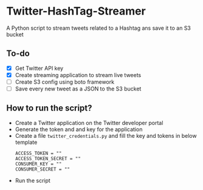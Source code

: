 # Twitter-HashTag-Streamer
A Python script to stream tweets related to a Hashtag ans save it to an S3 bucket

## To-do
 - [X] Get Twitter API key
 - [X] Create streaming application to stream live tweets
 - [ ] Create S3 config using boto framework
 - [ ] Save every new tweet as a JSON to the S3 bucket

## How to run the  script?

 - Create a Twitter application on the Twitter developer portal
 - Generate the token and and key for the application
 - Create a file ```twitter_credentials.py``` and fill the key and tokens in below template
 	```
 	ACCESS_TOKEN = ""
	ACCESS_TOKEN_SECRET = ""
	CONSUMER_KEY = ""
	CONSUMER_SECRET = ""
 	```
 - Run the script
